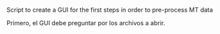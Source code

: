 Script to create a GUI for the first steps in order to pre-process MT data

Primero, el GUI debe preguntar por los archivos a abrir. 
